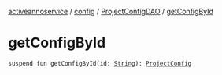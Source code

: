 [activeannoservice](../../index.md) / [config](../index.md) / [ProjectConfigDAO](index.md) / [getConfigById](./get-config-by-id.md)

# getConfigById

`suspend fun getConfigById(id: `[`String`](https://kotlinlang.org/api/latest/jvm/stdlib/kotlin/-string/index.html)`): `[`ProjectConfig`](../-project-config/index.md)